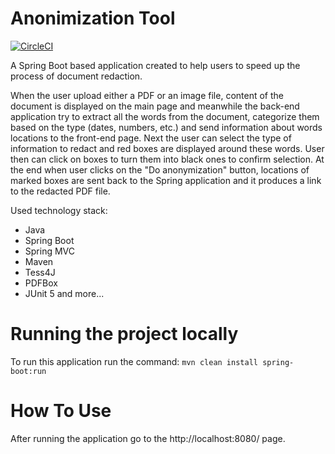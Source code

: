 # Anonimization Tool

[![CircleCI](https://circleci.com/gh/gserej/anonymization-tool.svg?style=svg)](https://circleci.com/gh/gserej/anonymization-tool)

A Spring Boot based application created to help users to speed up the process of document redaction.

When the user upload either a PDF or an image file, content of the document is displayed on the main page and meanwhile
 the back-end application try to extract all the words from the document, categorize them based on the type 
 (dates, numbers, etc.) and send information about words locations to the front-end page. Next the user can select the
  type of information to redact and red boxes are displayed around these words. User then can click on boxes to turn them into 
 black ones to confirm selection. At the end when user clicks on the "Do anonymization" button, locations of marked boxes are sent
 back to the Spring application and it produces a link to the redacted PDF file.

Used technology stack:
- Java
- Spring Boot
- Spring MVC
- Maven
- Tess4J
- PDFBox
- JUnit 5
and more...

Running the project locally
====================
To run this application run the command: `mvn clean install spring-boot:run`

How To Use
====================
After running the application go to the http://localhost:8080/ page.


